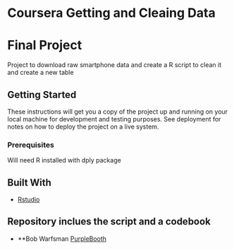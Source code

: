 # Coursera Getting and Cleaing Data
# Final Project

Project to download raw smartphone data and create a R script to clean it 
and create a new table

## Getting Started

These instructions will get you a copy of the project up and running on your local machine for development and testing purposes. See deployment for notes on how to deploy the project on a live system.

### Prerequisites

Will need R installed 
with dply package

## Built With

* [Rstudio](http://www.rstudio.com)

## Repository inclues the script and a codebook

* **Bob Warfsman
[PurpleBooth](https://github.com/PurpleBooth)

